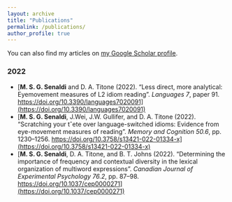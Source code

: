 ```yaml
---
layout: archive
title: "Publications"
permalink: /publications/
author_profile: true
---
```


You can also find my articles on [my Google Scholar profile](https://scholar.google.com/citations?user=oBBvLU4AAAAJ&hl=en).


### 2022

* [**M. S. G. Senaldi** and D. A. Titone (2022). “Less direct, more analytical: Eyemovement
measures of L2 idiom reading”. *Languages 7*, paper 91. https://doi.org/10.3390/languages7020091](https://doi.org/10.3390/languages7020091)
* [**M. S. G. Senaldi**, J.Wei, J.W. Gullifer, and D. A. Titone (2022). “Scratching your
tˆete over language-switched idioms: Evidence from eye-movement measures of
reading”. *Memory and Cognition 50.6*, pp. 1230–1256. https://doi.org/10.3758/s13421-022-01334-x](https://doi.org/10.3758/s13421-022-01334-x)
* [**M. S. G. Senaldi**, D. A. Titone, and B. T. Johns (2022). “Determining the importance
of frequency and contextual diversity in the lexical organization of multiword
expressions”. *Canadian Journal of Experimental Psychology 76.2*, pp. 87–98. https://doi.org/10.1037/cep0000271](https://doi.org/10.1037/cep0000271)
